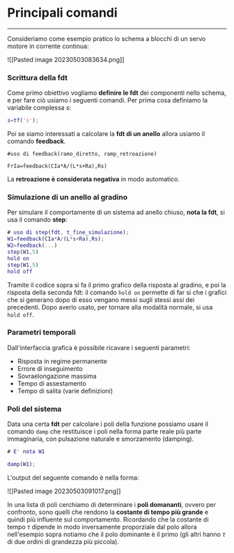 # Principali comandi
---
Consideriamo come esempio pratico lo schema a blocchi di un servo motore in corrente continua:

![[Pasted image 20230503083634.png]]

### Scrittura della fdt

Come primo obiettivo vogliamo **definire le fdt** dei componenti nello schema, e per fare ciò usiamo i seguenti comandi.
Per prima cosa definiamo la variabile complessa $s$:

```matlab
s=tf('s');
```
Poi se siamo interessati a calcolare la **fdt di un anello** allora usiamo il comando **feedback**.

```
#uso di feedback(ramo_diretto, ramp_retroazione)

FrIa=feedback(CIa*A/(L*s+Ra),Rs)
```

La **retroazione è considerata negativa** in modo automatico.

### Simulazione di un anello al gradino

Per simulare il comportamente di un sistema ad anello chiuso, **nota la fdt**, si usa il comando **step**:

```matlab
# uso di step(fdt, t_fine_simulazione);
W1=feedback(CIa*A/(L*s+Ra),Rs);
W2=feedback(...)
step(W1,5)
hold on
step(W1,5)
hold off
```

Tramite il codice sopra si fa il primo grafico della risposta al gradino, e poi la risposta della seconda fdt: il comando `hold on` permette di far si che i grafici che si generano dopo di esso vengano messi sugli stessi assi dei precedenti.
Dopo averlo usato, per tornare alla modalità normale, si usa `hold off`.


### Parametri temporali

Dall'interfaccia grafica è possibile ricavare i seguenti parametri:
- Risposta in regime permanente
- Errore di inseguimento
- Sovraelongazione massima
- Tempo di assestamento
- Tempo di salita (varie definizioni)

### Poli del sistema

Data una certa **fdt** per calcolare i poli della funzione possiamo usare il comando `damp` che restituisce i poli nella forma parte reale più parte immaginaria, con pulsazione naturale e smorzamento (damping).

```matlab
# E' nota W1

damp(W1);
```

L'output del seguente comando è nella forma:

![[Pasted image 20230503091017.png]]

In una lista di poli cerchiamo di determinare i **poli domananti**, ovvero per confronto, sono quelli che rendono la **costante di tempo più grande** e quindi più influente sul comportamento.
Ricordando che la costante di tempo $\tau$ dipende in modo inversamente proporziale dal polo allora nell'esempio sopra notiamo che il polo dominante è il primo (gli altri hanno $\tau$ di due ordini di grandezza più piccola).